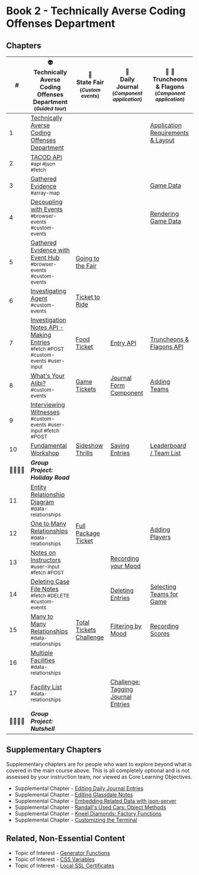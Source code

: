 # Book 2 - Technically Averse Coding Offenses Department

## Chapters

| #  | 👽 <br/> Technically Averse Coding Offenses Department <br/> <sub>(_Guided tour_)</sub> | 🎢 <br/> State Fair <sub> <br/> (_Custom events_)</sub> | 📔 <br/> Daily Journal <br/> <sub>(_Component application_)</sub> | 🏏 🍺 <br/>Truncheons &amp; Flagons <br/> <sub>(_Component application_)</sub>|
|--|--|--|--|--|
| 1 | [Technically Averse Coding Offenses Department](./chapters/TACOD_INTRO.md) |  |  | [Application Requirements & Layout](./chapters/TF_STRUCTURE_LAYOUT.md) |
| 2 | [TACOD API](./chapters/TACOD_EVIDENCE_API.md) <br/> <sub style="font-size:0.85rem;">#api #json #fetch</sub> |  |  |  |
| 3 | [Gathered Evidence](./chapters/TACOD_EVIDENCE_HISTORY.md) <br/> <sub style="font-size:0.85rem;">#array-map</sub> |  |  | [Game Data](./chapters/TF_GAME_DATA.md) |
| 4 | [Decoupling with Events](./chapters/TACOD_DECOUPLING.md) <br/> <sub style="font-size:0.85rem;">#browser-events #custom-events</sub> |  |  | [Rendering Game Data](./chapters/TF_GAME_RENDER.md) |
| 5 | [Gathered Evidence with Event Hub](./chapters/TACOD_EVENT_HUB.md) <br/> <sub style="font-size:0.85rem;">#browser-events #custom-events</sub> | [Going to the Fair](./chapters/SF_SETUP.md) |  |  |
| 6 | [Investigating Agent](./chapters/TACOD_INVESTIGATING_AGENTS.md) <br/> <sub style="font-size:0.85rem;">#custom-events</sub> | [Ticket to Ride](./chapters/SF_RIDE_TICKET.md) |  |  |
| 7 | [Investigation Notes API - Making Entries](./chapters/TACOD_NOTES_API.md) <br/> <sub style="font-size:0.85rem;">#fetch #POST #custom-events #user-input</sub> | [Food Ticket](./chapters/SF_FOOD_TICKET.md) | [Entry API](./chapters/DAILY_JOURNAL_FETCHING.md) | [Truncheons &amp; Flagons API](./chapters/TF_API.md) |
| 8 | [What's Your Alibi?](./chapters/TACOD_ALIBI.md) <br/> <sub style="font-size:0.85rem;">#custom-events</sub> | [Game Tickets](./chapters/SF_GAME_TICKET.md) | [Journal Form Component](./chapters/DAILY_JOURNAL_FORM_COMPONENT.md) | [Adding Teams](./chapters/TF_FORMS.md) |
| 9 | [Interviewing Witnesses](./chapters/TACOD_WITNESSES.md) <br/> <sub style="font-size:0.85rem;">#custom-events #user-input #fetch #POST</sub> |  |  |
| 10 | [Fundamental Workshop](./chapters/EVENTS_WORKSHOP.md) | [Sideshow Thrills](./chapters/SF_SIDESHOW_TICKET.md) |  [Saving Entries](./chapters/DAILY_JOURNAL_SAVING_ENTRIES.md) | [Leaderboard / Team List](./chapters/TF_LEADERBOARD_TEAMS.md) |
| 👨‍👨‍👦‍👦 | **_Group Project: Holiday Road_** |  |  |  |
| 11 | [Entity Relationship Diagram](./chapters/ERD.md) <br/> <sub style="font-size:0.85rem;">#data-relationships</sub> |  |  |
| 12 | [One to Many Relationships](./chapters/ONE_MANY.md) <br/> <sub style="font-size:0.85rem;">#data-relationships</sub> | [Full Package Ticket](./chapters/SF_PACKAGE_TICKET.md) |  | [Adding Players](./chapters/TF_PLAYER_FORM.md) |
| 13 | [Notes on Instructors](./chapters/TACOD_INSTRUCTOR_NOTES.md) <br/> <sub style="font-size:0.85rem;">#user-input #fetch #POST</sub> |  | [Recording your Mood](./chapters/DAILY_JOURNAL_MOOD.md) |  |
| 14 | [Deleting Case File Notes](./chapters/GLASSDALE_DELETE_NOTES.md) <br/> <sub style="font-size:0.85rem;">#fetch #DELETE #custom-events</sub> |  | [Deleting Entries](./chapters/DAILY_JOURNAL_DELETING_ENTRIES.md) | [Selecting Teams for Game](./chapters/TF_CHOOSE_TEAMS.md) |
| 15 | [Many to Many Relationships](./chapters/MANY_MANY.md) <br/> <sub style="font-size:0.85rem;">#data-relationships</sub> | [Total Tickets Challenge](./chapters/SF_CUSTOMER_COUNT.md) | [Filtering by Mood](./chapters/DAILY_JOURNAL_FILTERING_MOOD.md) | [Recording Scores](./chapters/TF_ROUND_SCORES.md) |
| 16 | [Multiple Facilities](./chapters/GLASSDALE_CRIMINAL_FACILITIES.md) <br/> <sub style="font-size:0.85rem;">#data-relationships</sub> |  |  |  |
| 17 | [Facility List](./chapters/GLASSDALE_FACILITY_LIST.md) <br/> <sub style="font-size:0.85rem;">#data-relationships</sub> |  | [Challenge: Tagging Journal Entries](./chapters/DAILY_JOURNAL_TAGS.md) |  |
| 👨‍👨‍👦‍👦 | **_Group Project: Nutshell_** |  |  |  |

## Supplementary Chapters

Supplementary chapters are for people who want to explore  beyond what is covered in the main course above. This is all completely optional and is not assessed by your instruction team, nor viewed as Core Learning Objectives.

* Supplemental Chapter - [Editing Daily Journal Entries](./chapters/DAILY_JOURNAL_EDITING_ENTRIES.md)
* Supplemental Chapter - [Editing Glassdale Notes](./chapters/GLASSDALE_EDIT_NOTES.md)
* Supplemental Chapter - [Embedding Related Data with json-server](./chapters/JS_JSON_SERVER_RELATIONSHIPS.md)
* Supplemental Chapter - [Randall's Used Cars: Object Methods](./chapters/JS_OBJECT_METHODS.md)
* Supplemental Chapter - [Kneel Diamonds: Factory Functions](./chapters/JS_FACTORY_FUNCTION.md)
* Supplemental Chapter - [Customizing the Terminal](./chapters/CLI_PERSONALIZATION.md)

## Related, Non-Essential Content

* Topic of Interest - [Generator Functions](./chapters/JS_GENERATOR_FUNCTION.md)
* Topic of Interest - [CSS Variables](./chapters/CSS_VARIABLES.md)
* Topic of Interest - [Local SSL Certificates](./chapters/LOCAL_CERTS.md)
